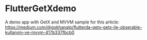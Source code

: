 # FlutterGetXdemo
A demo app with GetX and MVVM sample for this article:
https://medium.com/@gokhanalp/flutterda-getx-getx-ile-obserable-kullanımı-ve-mvvm-417b337fbcb0
